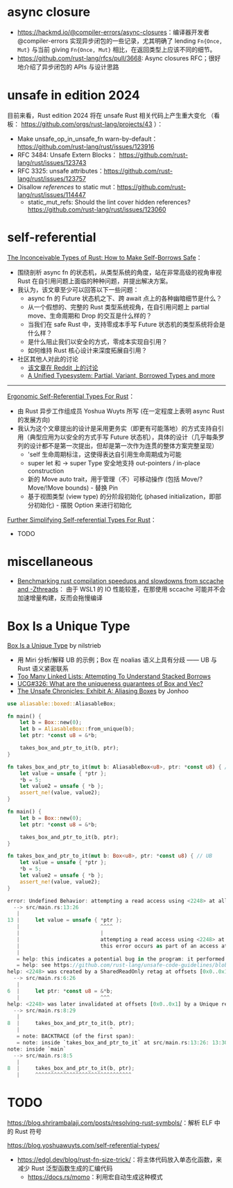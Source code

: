 
# async closure

* <https://hackmd.io/@compiler-errors/async-closures>：编译器开发者 @compiler-errors 实现异步闭包的一些记录，尤其明确了
  lending `Fn{Once, Mut}` 与当前 giving `Fn{Once, Mut}` 相比，在返回类型上应该不同的细节。
* <https://github.com/rust-lang/rfcs/pull/3668>: Async closures RFC；很好地介绍了异步闭包的 APIs 与设计思路


# unsafe in edition 2024

目前来看，Rust edition 2024 将在 unsafe Rust 相关代码上产生重大变化 （看板： https://github.com/orgs/rust-lang/projects/43 ）：
* Make unsafe_op_in_unsafe_fn warn-by-default： https://github.com/rust-lang/rust/issues/123916
* RFC 3484: Unsafe Extern Blocks： https://github.com/rust-lang/rust/issues/123743
* RFC 3325: unsafe attributes：https://github.com/rust-lang/rust/issues/123757
* Disallow *references* to static mut：https://github.com/rust-lang/rust/issues/114447
  * static_mut_refs: Should the lint cover hidden references? https://github.com/rust-lang/rust/issues/123060

# self-referential

[The Inconceivable Types of Rust: How to Make Self-Borrows Safe](https://blog.polybdenum.com/2024/06/07/the-inconceivable-types-of-rust-how-to-make-self-borrows-safe.html)：
* 围绕剖析 async fn 的状态机，从类型系统的角度，站在非常高级的视角审视 Rust 在自引用问题上面临的种种问题，并提出解决方案。
* 我认为，该文章至少可以回答以下一些问题：
  * async fn 的 Future 状态机之下、跨 await 点上的各种幽暗细节是什么？
  * 从一个假想的、完整的 Rust 类型系统视角，在自引用问题上 partial move、生命周期和 Drop 的交互是什么样的？
  * 当我们在 safe Rust 中，支持零成本手写 Future 状态机的类型系统将会是什么样？
  * 是什么阻止我们以安全的方式，零成本实现自引用？
  * 如何维持 Rust 核心设计来深度拓展自引用？
* 社区其他人对此的讨论
  * [该文章在 Reddit 上的讨论](https://www.reddit.com/r/rust/comments/1da2hz9/the_inconceivable_types_of_rust_how_to_make/)
  * [A Unified Typesystem: Partial, Variant, Borrowed Types and more](https://www.reddit.com/r/rust/comments/1dxdlzi/a_unified_typesystem_partial_variant_borrowed/)

---

[Ergonomic Self-Referential Types For Rust](https://blog.yoshuawuyts.com/self-referential-types/)：
* 由 Rust 异步工作组成员 Yoshua Wuyts 所写 (在一定程度上表明 async Rust 的发展方向)
* 我认为这个文章提出的设计是采用更务实（即更有可能落地）的方式支持自引用（典型应用为以安全的方式手写 Future 
  状态机），具体的设计（几乎每条罗列的设计都不是第一次提出，但却是第一次作为连贯的整体方案完整呈现）
  * 'self 生命周期标注，这使得表达自引用生命周期成为可能
  * super let 和 -> super Type 安全地支持 out-pointers / in-place construction
  * 新的 Move auto trait，用于管理（不）可移动操作 (包括 Move/?Move/!Move bounds) - 替换 Pin 
  * 基于视图类型 (view type) 的分阶段初始化 (phased initialization，即部分初始化) - 摆脱 Option 来进行初始化

[Further Simplifying Self-referential Types For Rust](https://blog.yoshuawuyts.com/self-referential-types-2/)：
* TODO

# miscellaneous

* [Benchmarking rust compilation speedups and slowdowns from sccache and -Zthreads](https://neosmart.net/blog/benchmarking-rust-compilation-speedups-and-slowdowns-from-sccache-and-zthreads/)：
  由于 WSL1 的 IO 性能较差，在那使用 sccache 可能并不会加速增量构建，反而会拖慢编译

# Box Is a Unique Type

[Box Is a Unique Type](https://nilstrieb.dev/blog/posts/box-is-a-unique-type/) by nilstrieb
* 用 Miri 分析/解释 UB 的示例；Box 在 noalias 语义上具有分歧 —— UB 与 Rust 语义紧密联系
* [Too Many Linked Lists: Attempting To Understand Stacked Borrows](https://rust-unofficial.github.io/too-many-lists/fifth-stacked-borrows.html)
* [UCG#326: What are the uniqueness guarantees of Box and Vec?](https://github.com/rust-lang/unsafe-code-guidelines/issues/326)
* [The Unsafe Chronicles: Exhibit A: Aliasing Boxes](https://www.youtube.com/watch?v=EY7Wi9fV5bk&ab_channel=JonGjengset) by Jonhoo

```rust
use aliasable::boxed::AliasableBox;

fn main() {
    let b = Box::new(0);
    let b = AliasableBox::from_unique(b);
    let ptr: *const u8 = &*b;

    takes_box_and_ptr_to_it(b, ptr);
}

fn takes_box_and_ptr_to_it(mut b: AliasableBox<u8>, ptr: *const u8) { // no UB
    let value = unsafe { *ptr };
    *b = 5;
    let value2 = unsafe { *b };
    assert_ne!(value, value2);
}
```

```rust
fn main() {
    let b = Box::new(0);
    let ptr: *const u8 = &*b;

    takes_box_and_ptr_to_it(b, ptr);
}

fn takes_box_and_ptr_to_it(mut b: Box<u8>, ptr: *const u8) { // UB
    let value = unsafe { *ptr };
    *b = 5;
    let value2 = unsafe { *b };
    assert_ne!(value, value2);
}

error: Undefined Behavior: attempting a read access using <2248> at alloc1032[0x0], but that tag does not exist in the borrow stack for this location
  --> src/main.rs:13:26
   |
13 |     let value = unsafe { *ptr };
   |                          ^^^^
   |                          |
   |                          attempting a read access using <2248> at alloc1032[0x0], but that tag does not exist in the borrow stack for this location
   |                          this error occurs as part of an access at alloc1032[0x0..0x1]
   |
   = help: this indicates a potential bug in the program: it performed an invalid operation, but the Stacked Borrows rules it violated are still experimental
   = help: see https://github.com/rust-lang/unsafe-code-guidelines/blob/master/wip/stacked-borrows.md for further information
help: <2248> was created by a SharedReadOnly retag at offsets [0x0..0x1]
  --> src/main.rs:6:26
   |
6  |     let ptr: *const u8 = &*b;
   |                          ^^^
help: <2248> was later invalidated at offsets [0x0..0x1] by a Unique retag
  --> src/main.rs:8:29
   |
8  |     takes_box_and_ptr_to_it(b, ptr);
   |                             ^
   = note: BACKTRACE (of the first span):
   = note: inside `takes_box_and_ptr_to_it` at src/main.rs:13:26: 13:30
note: inside `main`
  --> src/main.rs:8:5
   |
8  |     takes_box_and_ptr_to_it(b, ptr);
   |     ^^^^^^^^^^^^^^^^^^^^^^^^^^^^^^^
```


# TODO

<https://blog.shrirambalaji.com/posts/resolving-rust-symbols/>：解析 ELF 中的 Rust 符号

<https://blog.yoshuawuyts.com/self-referential-types/>

* <https://edgl.dev/blog/rust-fn-size-trick/>：将主体代码放入单态化函数，来减少 Rust 泛型函数生成的汇编代码
  * <https://docs.rs/momo>：利用宏自动生成这种模式

